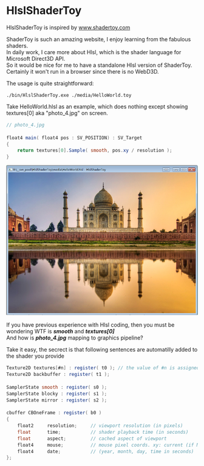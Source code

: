 HlslShaderToy
==

HlslShaderToy is inspired by www.shadertoy.com

ShaderToy is such an amazing website, I enjoy learning from the fabulous shaders.   
In daily work, I care more about Hlsl, which is the shader language for Microsoft Direct3D API.   
So it would be nice for me to have a standalone Hlsl version of ShaderToy.   
Certainly it won't run in a browser since there is no WebD3D.   

The usage is quite straightforward:
```
./bin/HlslShaderToy.exe ./media/HelloWorld.toy
```

Take HelloWorld.hlsl as an example, which does nothing except showing textures[0] aka "photo_4.jpg" on screen.   
```glsl
// photo_4.jpg

float4 main( float4 pos : SV_POSITION) : SV_Target
{
    return textures[0].Sample( smooth, pos.xy / resolution );
}
```
![screenshot](/doc/helloworld.png "./bin/HlslShaderToy.exe ./media/HelloWorld.toy")

If you have previous experience with Hlsl coding, then you must be wondering WTF is ***smooth*** and ***textures[0]***   
And how is ***photo_4.jpg*** mapping to graphics pipeline?

Take it easy, the secrect is that following sentences are automatilly added to the shader you provide    
```glsl
Texture2D textures[#n] : register( t0 ); // the value of #n is assigned by the available textures
Texture2D backbuffer : register( t1 );

SamplerState smooth : register( s0 );
SamplerState blocky : register( s1 );
SamplerState mirror : register( s2 );

cbuffer CBOneFrame : register( b0 )
{
    float2     resolution;     // viewport resolution (in pixels)
    float      time;           // shader playback time (in seconds)
    float      aspect;         // cached aspect of viewport
    float4     mouse;          // mouse pixel coords. xy: current (if MLB down), zw: click
    float4     date;           // (year, month, day, time in seconds)
};
```
